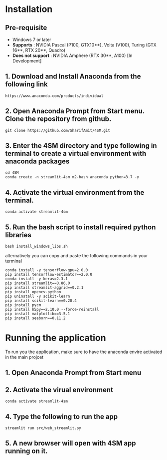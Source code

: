 # Installation 

## Pre-requisite
- Windows 7 or later
- **Supports** : NVIDIA Pascal (P100, GTX10**), Volta (V100), Turing (GTX 16**, RTX 20**, Quadro)
- **Does not support** : NVIDIA Amphere (RTX 30**, A100) [In Development]

## 1. Download and Install Anaconda from the following link
```
https://www.anaconda.com/products/individual
```

## 2. Open Anaconda Prompt from Start menu. Clone the repository from github. 
```
git clone https://github.com/SharifAmit/4SM.git
```

## 3. Enter the 4SM directory and type following in terminal to create a virtual environment with anaconda packages
```
cd 4SM
conda create -n streamlit-4sm m2-bash anaconda python=3.7 -y
```
## 4. Activate the virtual environment from the terminal.
```
conda activate streamlit-4sm
```
## 5. Run the bash script to install required python libraries
```
bash install_windows_libs.sh
```
alternatively you can copy and paste the following commands in your terminal
```
conda install -y tensorflow-gpu=2.0.0
pip install tensorflow-estimator==2.0.0
conda install -y keras=2.3.1
pip install streamlit==0.86.0
pip install streamlit-aggrid==0.2.1
pip install opencv-python
pip uninstall -y scikit-learn
pip install scikit-learn==0.20.4
pip install pycm
pip install h5py==2.10.0 --force-reinstall
pip install matplotlib==3.5.1
pip install seaborn==0.11.2
```

# Running the application
To run you the application, make sure to have the anaconda envire activated
 in the main projcet

## 1. Open Anaconda Prompt from Start menu 

## 2. Activate the virual environment
```
conda activate streamlit-4sm
```
## 4. Type the following to run the app
```
streamlit run src/web_streamlit.py
```
## 5. A new browser will open with 4SM app running on it. 

